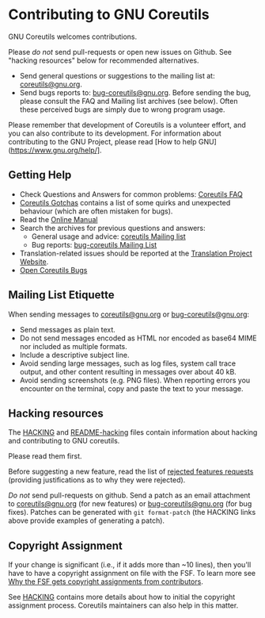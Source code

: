 # Contributing to GNU Coreutils

GNU Coreutils welcomes contributions.

Please *do not* send pull-requests or open new issues on Github.
See "hacking resources" below for recommended alternatives.

* Send general questions or suggestions to the mailing list at:
  <coreutils@gnu.org>.
* Send bugs reports to: <bug-coreutils@gnu.org>.  Before sending the
  bug, please consult the FAQ and Mailing list archives (see below).
  Often these perceived bugs are simply due to wrong program usage.

Please remember that development of Coreutils is a volunteer effort,
and you can also contribute to its development. For information about
contributing to the GNU Project, please read
[How to help GNU](https://www.gnu.org/help/].


## Getting Help

* Check Questions and Answers for common problems:
  [Coreutils FAQ](https://www.gnu.org/software/coreutils/faq/coreutils-faq.html)
* [Coreutils Gotchas](https://www.pixelbeat.org/docs/coreutils-gotchas.html)
  contains a list of some quirks and unexpected behaviour (which are often
  mistaken for bugs).
* Read the [Online Manual](https://www.gnu.org/software/coreutils/manual/html_node/index.html)
* Search the archives for previous questions and answers:
   * General usage and advice:
	 [coreutils Mailing list](https://lists.gnu.org/archive/html/coreutils/)
   * Bug reports:
	 [bug-coreutils Mailing List](https://lists.gnu.org/archive/html/bug-coreutils/)
* Translation-related issues should be reported at the
  [Translation Project Website](https://translationproject.org/domain/coreutils.html).
* [Open Coreutils Bugs](https://debbugs.gnu.org/cgi/pkgreport.cgi?which=pkg&data=coreitils)


## Mailing List Etiquette

When sending messages to <coreutils@gnu.org> or <bug-coreutils@gnu.org>:

* Send messages as plain text.
* Do not send messages encoded as HTML nor encoded as base64 MIME nor
  included as multiple formats.
* Include a descriptive subject line.
* Avoid sending large messages, such as log files, system call trace
  output, and other content resulting in messages over about 40 kB.
* Avoid sending screenshots (e.g. PNG files). When reporting errors
  you encounter on the terminal, copy and paste the text to your message.


## Hacking resources

The [HACKING](https://git.savannah.gnu.org/cgit/coreutils.git/tree/HACKING)
and [README-hacking](https://git.savannah.gnu.org/cgit/coreutils.git/tree/README-hacking)
files contain information about hacking and contributing to GNU
coreutils.

Please read them first.

Before suggesting a new feature, read the list of
[rejected features requests](https://www.gnu.org/software/coreutils/rejected_requests.html)
(providing justifications as to why they were rejected).

*Do not* send pull-requests on github.
Send a patch as an email attachment to <coreutils@gnu.org> (for new features)
or <bug-coreutils@gnu.org> (for bug fixes).
Patches can be generated with `git format-patch` (the HACKING links above provide
examples of generating a patch).


## Copyright Assignment

If your change is significant (i.e., if it adds more than ~10 lines),
then you'll have to have a copyright assignment on file with the FSF.
To learn more see [Why the FSF gets copyright assignments from contributors](https://www.gnu.org/licenses/why-assign.html).

See [HACKING](https://git.savannah.gnu.org/cgit/coreutils.git/tree/HACKING)
contains more details about how to initial the copyright assignment process.
Coreutils maintainers can also help in this matter.




<!--
Copyright (C) 2017 Free Software Foundation, Inc.

This program is free software: you can redistribute it and/or modify
it under the terms of the GNU General Public License as published by
the Free Software Foundation, either version 3 of the License, or
(at your option) any later version.

This program is distributed in the hope that it will be useful,
but WITHOUT ANY WARRANTY; without even the implied warranty of
MERCHANTABILITY or FITNESS FOR A PARTICULAR PURPOSE.  See the
GNU General Public License for more details.

You should have received a copy of the GNU General Public License
along with this program.  If not, see <https://www.gnu.org/licenses/>.
-->
